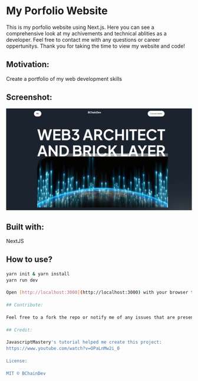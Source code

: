 # My Porfolio Website

This is my porfolio website using Next.js. Here you can see a comprehensive look at my achivements and technical ablities as a developer. Feel free to contact me with any questions or career oppertunitys. Thank you for taking the time to view my website and code!


## Motivation:
Create a portfolio of my web development skills

## Screenshot:

![Screenshot](public/images/Screenshot.png)


## Built with:

NextJS

## How to use?

```bash
yarn init & yarn install
yarn run dev

Open [http://localhost:3000](http://localhost:3000) with your browser to see the result.

## Contribute:

Feel free to a fork the repo or notify me of any issues that are present

## Credit:

JavascriptMastery's tutorial helped me create this project:
https://www.youtube.com/watch?v=OPaLnMw2i_0

License:

MIT © BChainDev
